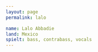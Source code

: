 ```yaml
---
layout: page
permalink: lalo

name: Lalo Abbadie
land: Mexico
spielt: bass, contrabass, vocals
---
```


